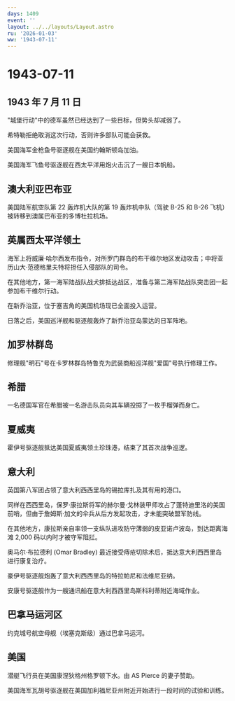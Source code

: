 ```yaml
---
days: 1409
event: ''
layout: ../../layouts/Layout.astro
ru: '2026-01-03'
ww: '1943-07-11'
---
```


# 1943-07-11

## 1943 年 7 月 11 日

"城堡行动"中的德军虽然已经达到了一些目标，但势头却减弱了。

希特勒拒绝取消这次行动，否则许多部队可能会获救。

美国海军金枪鱼号驱逐舰在美国约翰斯顿岛加油。

美国海军飞鱼号驱逐舰在西太平洋用炮火击沉了一艘日本帆船。

## 澳大利亚巴布亚

美国陆军航空队第 22 轰炸机大队的第 19 轰炸机中队（驾驶 B-25 和 B-26
飞机）被转移到澳属巴布亚的多博杜拉机场。

## 英属西太平洋领土

海军上将威廉·哈尔西发布指令，对所罗门群岛的布干维尔地区发动攻击；中将亚历山大·范德格里夫特将担任入侵部队的司令。

在其他地方，第一海军陆战队战犬排抵达战区，准备与第二海军陆战队突击团一起参加布干维尔行动。

在新乔治亚，位于塞吉角的美国机场现已全面投入运营。

日落之后，美国巡洋舰和驱逐舰轰炸了新乔治亚岛蒙达的日军阵地。

## 加罗林群岛

修理舰"明石"号在卡罗林群岛特鲁克为武装商船巡洋舰"爱国"号执行修理工作。

## 希腊

一名德国军官在希腊被一名游击队员向其车辆投掷了一枚手榴弹而身亡。

## 夏威夷

霍伊号驱逐舰抵达美国夏威夷领土珍珠港，结束了其首次战争巡逻。

## 意大利

英国第八军团占领了意大利西西里岛的锡拉库扎及其有用的港口。

同样在西西里岛，保罗·康拉斯将军的赫尔曼·戈林装甲师攻占了蓬特迪里洛的美国前哨，但由于詹姆斯·加文的伞兵从后方发起攻击，才未能突破盟军防线。

在其他地方，康拉斯亲自率领一支纵队进攻防守薄弱的皮亚诺卢波岛，到达距离海滩
2,000 码以内时才被守军阻拦。

奥马尔·布拉德利 (Omar Bradley)
最近接受痔疮切除术后，抵达意大利西西里岛进行康复治疗。

豪伊号驱逐舰炮轰了意大利西西里岛的特拉帕尼和法维尼亚纳。

安康号驱逐舰作为一艘通讯船在意大利西西里岛斯科利蒂附近海域作业。

## 巴拿马运河区

约克城号航空母舰（埃塞克斯级）通过巴拿马运河。

## 美国

潜艇飞行员在美国康涅狄格州格罗顿下水。由 AS Pierce 的妻子赞助。

美国海军瓦胡号驱逐舰在美国加利福尼亚州附近开始进行一段时间的试验和训练。